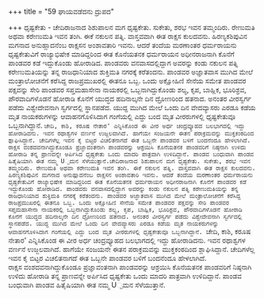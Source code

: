 +++
title = "59 ಘಾಯವಡೆದನು ದ್ರುಪದ"

+++
ಧೃಷ್ಟಕೇತು - ಚೇದಿರಾಜನಾದ ಶಿಶುಪಾಲನ ಮಗ ಧೃಷ್ಟಕೇತು. ಸುಕೇತು, ಶರಭ ಇವನ ತಮ್ಮಂದಿರು. ರೇಣುಮತಿ ಅಥವಾ ಕರೇಣುಮತಿ ಇವನ ತಂಗಿ. ಈಕೆ ನಕುಲನ ಪತ್ನಿ. ವಾಸ್ತವವಾಗಿ ಈತ ರಾಕ್ಷಸ ಕುಲದವನು. ಹಿರಣ್ಯಕಶಿಪುವಿನ ಮಗನಾದ ಅನುಹ್ಲಾದನೆಂಬ ರಾಕ್ಷಸನ ಅಂಶಾವತಾರಿ ಇವನು. ಆದರೆ ತಂದೆಯ ಮರಣಾಂತರ ಧರ್ಮರಾಯನು ಧೃಷ್ಟಕೇತುವಿಗೆ ರಾಜ್ಯಾಭಿಷೇಕ ಮಾಡಿದ್ದರಿಂದ ಈತ ಕೊನೆಯತನಕ ಧರ್ಮರಾಯನ ಅಧೀನರಾಜನಾಗಿ ಕೊನೆಗೆ ಪಾಂಡವರ ಕಡೆ ಇದ್ದುಕೊಂಡು ಹೋರಾಡಿದ. ಪಾಂಡವರು ವನವಾಸದಲ್ಲಿದ್ದಾಗ ಅವರನ್ನು ಕಂಡು ನಕುಲನ ಪತ್ನಿ ಕರೇಣುಮತಿಯನ್ನು ತನ್ನ ರಾಜಧಾನಿಯಾದ ಶುಕ್ತಿಮತಿ ನಗರಕ್ಕೆ ಕರೆತಂದನು. ಪಾಂಡವರ ಅಜ್ಞಾತವಾಸ ಮುಗಿದ ಮೇಲೆ ಮಂತ್ರಾಲೋಚನೆಗೆ ಕರೆಸಿದ್ದ ರಾಜಪ್ರಮುಖರಲ್ಲಿ ಈತನೂ ಒಬ್ಬ. ಒಂದು ಅಕ್ಷೋಹಿಣಿ ಸೇನೆಯ ಸಮೇತ ಪಾಂಡವರ ಪಕ್ಷವನ್ನು ಸೇರಿ ಪಾಂಡವರ ಸಪ್ತಮಹಾಸೇನಾ ನಾಯಕರಲ್ಲಿ ಒಬ್ಬನಾಗಿದ್ದುಕೊಂಡು ಶಲ್ಯ, ಕೃಪ, ಬಾಹ್ಲಿಕ, ಭೂರಿಶ್ರವ, ಪೌರವಾದಿಗಳೊಡನೆ ಹೋರಾಡಿ ಕೊನೆಗೆ ಯುದ್ಧದ ಹದಿನಾಲ್ಕನೇ ದಿನ ದ್ರೋಣರಿಂದ ಹತನಾದ. ಅನಂತರ ವೀರಸ್ವರ್ಗ ಪಡೆದು ವಿಶ್ವೇದೇವನಾಗಿ ಸ್ವರ್ಗದಲ್ಲಿ ಸ್ಥಾನಪಡೆದ. ಯುದ್ದ ಮುಗಿದ ಮೇಲೆ ಒಂದು ದಿನ ವೇದವ್ಯಾಸರು ಎರಡೂ ಕಡೆಯ ಮೃತ ನಾಯಕರುಗಳನ್ನು ಆವಾಹನಗೊಳಿಸಿದಾಗ ಗಂಗೆಯಲ್ಲಿ ಎದ್ದು ಬಂದ ಮೃತ ವೀರರುಗಳಲ್ಲಿ ಧೃಷ್ಟಕೇತುವೂ ಒಬ್ಬನಾಗಿದ್ದಾನೆ. `ಚೇದಿ, ಕಾಶಿ, ಕರೂಷ ನೇತಾರ' ಎನ್ನಿಸಿಕೊಂಡ ಈ ವೀರ ಅರ್ಧ ಚಂದ್ರವ್ಯೂಹದ ಬಲಭಾಗದಲ್ಲಿ ಇದ್ದು ಹೋರಾಡಿದನು. ಇವನ ರಥಾಶ್ವಗಳ ವರ್ಣನೆ ಉಜ್ಜಲವಾಗಿದೆ. ಹಾಗೆಯೇ ಸಂಜಯನೇ ಈತನ ಪರಾಕ್ರಮವನ್ನು ಮುಕ್ತಕಂಠದಿಂದ ಶ್ಲಾಘಿಸಿದ್ದಾನೆ. ಚೇದಿಗಳೆಲ್ಲ ಇವನ ಕೈ ಬಿಟ್ಟರ ವಿಚಲಿತನಾಗದೆ ಈತ ಒಬ್ಬನೇ ಪಾಂಡವರ ಬಳಿಗೆ ಬಂದನೆಂದೂ ಹೇಳಲಾಗಿದೆ.   
ರಾಕ್ಷಸ ವಂಶದವನಾಗಿದ್ದುಕೊಂಡೂ ಪ್ರಜ್ಞಾವಂತನಾಗಿ ಪಾಂಡವರನ್ನು ಆಶ್ರಯಿಸಿ ಕೊನೆಯತನಕ ಪಾಂಡವರಿಗೆ ನಿಷ್ಠನಾಗಿ ಉಳಿದು ಹೋರಾಡಿ ತನ್ನ ಪ್ರಾಣವನ್ನೇ ಅರ್ಪಿಸಿದ ಧೃಷ್ಟಕೇತು ಒಂದು ಮಾದರಿ ಪಾತ್ರವಾಗಿ ಉಳಿದಿದ್ದಾನೆ. ಪಾಂಡವ ಬಂಧುವಾಗಿ ಪಾಂಡವ ಹಿತೈಷಿಯಾಗಿ ಈತ ನಮ್ಮ U್ಪಮನ ಸೆಳೆಯುತ್ತಾನೆ.ಚೇದಿರಾಜನಾದ ಶಿಶುಪಾಲನ ಮಗ ಧೃಷ್ಟಕೇತು. ಸುಕೇತು, ಶರಭ ಇವನ ತಮ್ಮಂದಿರು. ರೇಣುಮತಿ ಅಥವಾ ಕರೇಣುಮತಿ ಇವನ ತಂಗಿ. ಈಕೆ ನಕುಲನ ಪತ್ನಿ. ವಾಸ್ತವವಾಗಿ ಈತ ರಾಕ್ಷಸ ಕುಲದವನು. ಹಿರಣ್ಯಕಶಿಪುವಿನ ಮಗನಾದ ಅನುಹ್ಲಾದನೆಂಬ ರಾಕ್ಷಸನ ಅಂಶಾವತಾರಿ ಇವನು. ಆದರೆ ತಂದೆಯ ಮರಣಾಂತರ ಧರ್ಮರಾಯನು ಧೃಷ್ಟಕೇತುವಿಗೆ ರಾಜ್ಯಾಭಿಷೇಕ ಮಾಡಿದ್ದರಿಂದ ಈತ ಕೊನೆಯತನಕ ಧರ್ಮರಾಯನ ಅಧೀನರಾಜನಾಗಿ ಕೊನೆಗೆ ಪಾಂಡವರ ಕಡೆ ಇದ್ದುಕೊಂಡು ಹೋರಾಡಿದ. ಪಾಂಡವರು ವನವಾಸದಲ್ಲಿದ್ದಾಗ ಅವರನ್ನು ಕಂಡು ನಕುಲನ ಪತ್ನಿ ಕರೇಣುಮತಿಯನ್ನು ತನ್ನ ರಾಜಧಾನಿಯಾದ ಶುಕ್ತಿಮತಿ ನಗರಕ್ಕೆ ಕರೆತಂದನು. ಪಾಂಡವರ ಅಜ್ಞಾತವಾಸ ಮುಗಿದ ಮೇಲೆ ಮಂತ್ರಾಲೋಚನೆಗೆ ಕರೆಸಿದ್ದ ರಾಜಪ್ರಮುಖರಲ್ಲಿ ಈತನೂ ಒಬ್ಬ. ಒಂದು ಅಕ್ಷೋಹಿಣಿ ಸೇನೆಯ ಸಮೇತ ಪಾಂಡವರ ಪಕ್ಷವನ್ನು ಸೇರಿ ಪಾಂಡವರ ಸಪ್ತಮಹಾಸೇನಾ ನಾಯಕರಲ್ಲಿ ಒಬ್ಬನಾಗಿದ್ದುಕೊಂಡು ಶಲ್ಯ, ಕೃಪ, ಬಾಹ್ಲಿಕ, ಭೂರಿಶ್ರವ, ಪೌರವಾದಿಗಳೊಡನೆ ಹೋರಾಡಿ ಕೊನೆಗೆ ಯುದ್ಧದ ಹದಿನಾಲ್ಕನೇ ದಿನ ದ್ರೋಣರಿಂದ ಹತನಾದ. ಅನಂತರ ವೀರಸ್ವರ್ಗ ಪಡೆದು ವಿಶ್ವೇದೇವನಾಗಿ ಸ್ವರ್ಗದಲ್ಲಿ ಸ್ಥಾನಪಡೆದ. ಯುದ್ದ ಮುಗಿದ ಮೇಲೆ ಒಂದು ದಿನ ವೇದವ್ಯಾಸರು ಎರಡೂ ಕಡೆಯ ಮೃತ ನಾಯಕರುಗಳನ್ನು ಆವಾಹನಗೊಳಿಸಿದಾಗ ಗಂಗೆಯಲ್ಲಿ ಎದ್ದು ಬಂದ ಮೃತ ವೀರರುಗಳಲ್ಲಿ ಧೃಷ್ಟಕೇತುವೂ ಒಬ್ಬನಾಗಿದ್ದಾನೆ. `ಚೇದಿ, ಕಾಶಿ, ಕರೂಷ ನೇತಾರ' ಎನ್ನಿಸಿಕೊಂಡ ಈ ವೀರ ಅರ್ಧ ಚಂದ್ರವ್ಯೂಹದ ಬಲಭಾಗದಲ್ಲಿ ಇದ್ದು ಹೋರಾಡಿದನು. ಇವನ ರಥಾಶ್ವಗಳ ವರ್ಣನೆ ಉಜ್ಜಲವಾಗಿದೆ. ಹಾಗೆಯೇ ಸಂಜಯನೇ ಈತನ ಪರಾಕ್ರಮವನ್ನು ಮುಕ್ತಕಂಠದಿಂದ ಶ್ಲಾಘಿಸಿದ್ದಾನೆ. ಚೇದಿಗಳೆಲ್ಲ ಇವನ ಕೈ ಬಿಟ್ಟರ ವಿಚಲಿತನಾಗದೆ ಈತ ಒಬ್ಬನೇ ಪಾಂಡವರ ಬಳಿಗೆ ಬಂದನೆಂದೂ ಹೇಳಲಾಗಿದೆ.   
ರಾಕ್ಷಸ ವಂಶದವನಾಗಿದ್ದುಕೊಂಡೂ ಪ್ರಜ್ಞಾವಂತನಾಗಿ ಪಾಂಡವರನ್ನು ಆಶ್ರಯಿಸಿ ಕೊನೆಯತನಕ ಪಾಂಡವರಿಗೆ ನಿಷ್ಠನಾಗಿ ಉಳಿದು ಹೋರಾಡಿ ತನ್ನ ಪ್ರಾಣವನ್ನೇ ಅರ್ಪಿಸಿದ ಧೃಷ್ಟಕೇತು ಒಂದು ಮಾದರಿ ಪಾತ್ರವಾಗಿ ಉಳಿದಿದ್ದಾನೆ. ಪಾಂಡವ ಬಂಧುವಾಗಿ ಪಾಂಡವ ಹಿತೈಷಿಯಾಗಿ ಈತ ನಮ್ಮ U್ಪಮನ ಸೆಳೆಯುತ್ತಾನೆ.